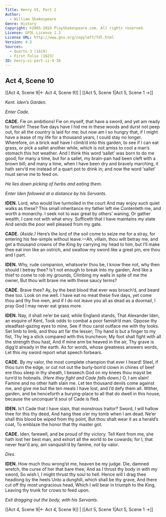 ```yaml
---
Title: Henry VI, Part 2
Author: 
  - William Shakespeare
Genre: History
Copyright: ©2005-2024 PlayShakespeare.com. All rights reserved.
License: GFDL License 1.3
License URL: http://www.gnu.org/copyleft/fdl.html
Version: 4.3
Sources:
  - Quarto 3 (1619)
  - First Folio (1623)
ID: henry-vi-part-ii-4-10
---
```


## Act 4, Scene 10
[[Act 4, Scene 9|← Act 4, Scene 9]] | [[Act 5, Scene 1|Act 5, Scene 1 →]]

*Kent. Iden’s Garden.*

*Enter Cade.*

**CADE.**
Fie on ambitions! Fie on myself, that have a sword, and yet am ready to famish! These five days have I hid me in these woods and durst not peep out, for all the country is laid for me; but now am I so hungry that, if I might have a lease of my life for a thousand years, I could stay no longer. Wherefore, on a brick wall have I climb’d into this garden, to see if I can eat grass, or pick a sallet another while, which is not amiss to cool a man’s stomach this hot weather. And I think this word ’sallet’ was born to do me good; for many a time, but for a sallet, my brain-pan had been cleft with a brown bill; and many a time, when I have been dry and bravely marching, it hath serv’d me instead of a quart pot to drink in; and now the word ‘sallet’ must serve me to feed on.

*He lies down picking of herbs and eating them.*

*Enter Iden followed at a distance by his Servants.*

**IDEN.**
Lord, who would live turmoiled in the court
And may enjoy such quiet walks as these?
This small inheritance my father left me
Contenteth me, and worth a monarchy.
I seek not to wax great by others’ waning,
Or gather wealth, I care not with what envy.
Sufficeth that I have maintains my state
And sends the poor well pleased from my gate.

**CADE.**
*(Aside.)*
Here’s the lord of the soil come to seize me for a stray, for entering his fee-simple without leave.—Ah, villain, thou wilt betray me, and get a thousand crowns of the King by carrying my head to him, but I’ll make thee eat iron like an ostrich, and swallow my sword like a great pin, ere thou and I part.

**IDEN.**
Why, rude companion, whatsoe’er thou be,
I know thee not, why then should I betray thee?
Is’t not enough to break into my garden,
And like a thief to come to rob my grounds,
Climbing my walls in spite of me the owner,
But thou wilt brave me with these saucy terms?

**CADE.**
Brave thee? Ay, by the best blood that ever was broach’d, and beard thee too. Look on me well. I have eat no meat these five days, yet come thou and thy five men, and if I do not leave you all as dead as a doornail, I pray God I may never eat grass more.

**IDEN.**
Nay, it shall ne’er be said, while England stands,
That Alexander Iden, an esquire of Kent,
Took odds to combat a poor famish’d man.
Oppose thy steadfast-gazing eyes to mine,
See if thou canst outface me with thy looks.
Set limb to limb, and thou art far the lesser;
Thy hand is but a finger to my fist,
Thy leg a stick compared with this truncheon;
My foot shall fight with all the strength thou hast,
And if mine arm be heaved in the air,
Thy grave is digg’d already in the earth.
As for words, whose greatness answers words,
Let this my sword report what speech forbears.

**CADE.**
By my valor, the most complete champion that ever I heard! Steel, if thou turn the edge, or cut not out the burly-bon’d clown in chines of beef ere thou sleep in thy sheath, I beseech God on my knees thou mayst be turn’d to hobnails.
*(Here they fight and Cade falls down.)*
O, I am slain! Famine and no other hath slain me. Let ten thousand devils come against me, and give me but the ten meals I have lost, and I’d defy them all. Wither, garden, and be henceforth a burying-place to all that do dwell in this house, because the unconquer’d soul of Cade is fled.

**IDEN.**
Is’t Cade that I have slain, that monstrous traitor?
Sword, I will hallow thee for this thy deed,
And hang thee o’er my tomb when I am dead.
Ne’er shall this blood be wiped from thy point,
But thou shalt wear it as a herald’s coat,
To emblaze the honor that thy master got.

**CADE.**
Iden, farewell, and be proud of thy victory. Tell Kent from me, she hath lost her best man, and exhort all the world to be cowards; for I, that never fear’d any, am vanquish’d by famine, not by valor.

*Dies.*

**IDEN.**
How much thou wrong’st me, heaven be my judge.
Die, damned wretch, the curse of her that bare thee;
And as I thrust thy body in with my sword,
So wish I, I might thrust thy soul to hell.
Hence will I drag thee headlong by the heels
Unto a dunghill, which shall be thy grave,
And there cut off thy most ungracious head,
Which I will bear in triumph to the King,
Leaving thy trunk for crows to feed upon.

*Exit dragging out the body, with his Servants.*

[[Act 4, Scene 9|← Act 4, Scene 9]] | [[Act 5, Scene 1|Act 5, Scene 1 →]]